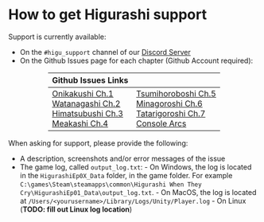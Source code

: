 # How to get Higurashi support

Support is currently available:

- On the `#higu_support` channel of our [Discord Server](https://discord.gg/pf5VhF9)
- On the Github Issues page for each chapter (Github Account required):

<table style="margin-left: 80px">
<thead>
<tr class="header">
<th>Github Issues Links</th>
<th></th>
</tr>
</thead>
<tbody>
<td>
    <a href="https://github.com/07th-mod/onikakushi/issues">Onikakushi Ch.1</a><br>
    <a href="https://github.com/07th-mod/watanagashi/issues">Watanagashi Ch.2</a><br>
    <a href="https://github.com/07th-mod/himatsubushi/issues">Himatsubushi Ch.3</a><br>
    <a href="https://github.com/07th-mod/meakashi/issues">Meakashi Ch.4</a><br>
</td>
<td>
    <a href="https://github.com/07th-mod/tsumihoroboshi/issues">Tsumihoroboshi Ch.5</a><br>
    <a href="https://github.com/07th-mod/minagoroshi/issues">Minagoroshi Ch.6</a><br>
    <a href="https://github.com/07th-mod/tatarigoroshi/issues">Tatarigoroshi Ch.7</a><br>
    <a href="https://github.com/07th-mod/higurashi-console-arcs">Console Arcs</a><br>
</td>
</tbody>
</table>

When asking for support, please provide the following:

- A description, screenshots and/or error messages of the issue
- The game log, called `output_log.txt`:
      - On Windows, the log is located in the `HigurashiEp0X_Data` folder, in the game folder. For example `C:\games\Steam\steamapps\common\Higurashi When They Cry\HigurashiEp01_Data\output_log.txt`.
      - On MacOS, the log is located at `/Users/<yourusername>/Library/Logs/Unity/Player.log`
      - On Linux (**TODO: fill out Linux log location**)
